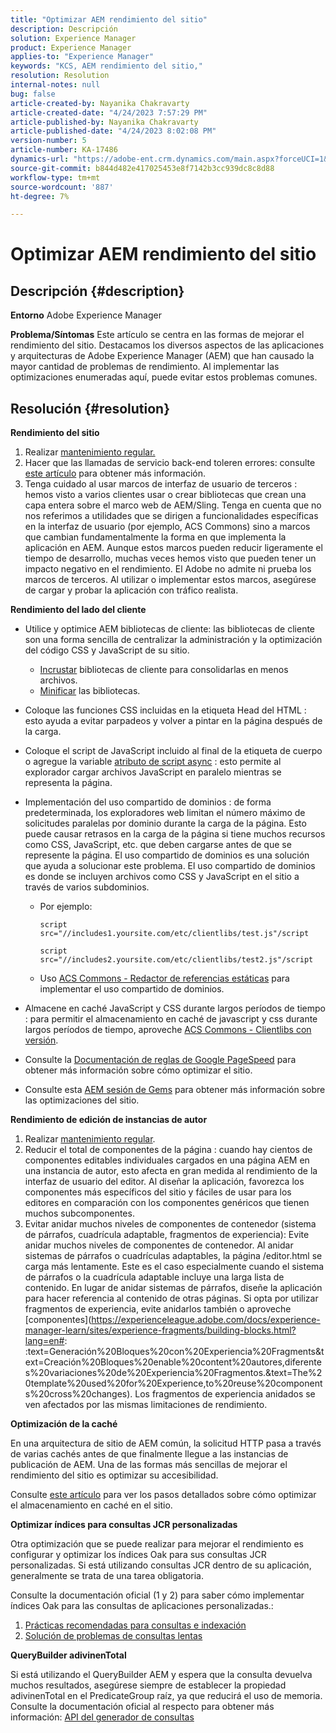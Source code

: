 ```yaml
---
title: "Optimizar AEM rendimiento del sitio"
description: Descripción
solution: Experience Manager
product: Experience Manager
applies-to: "Experience Manager"
keywords: "KCS, AEM rendimiento del sitio,"
resolution: Resolution
internal-notes: null
bug: false
article-created-by: Nayanika Chakravarty
article-created-date: "4/24/2023 7:57:29 PM"
article-published-by: Nayanika Chakravarty
article-published-date: "4/24/2023 8:02:08 PM"
version-number: 5
article-number: KA-17486
dynamics-url: "https://adobe-ent.crm.dynamics.com/main.aspx?forceUCI=1&pagetype=entityrecord&etn=knowledgearticle&id=cd56c33a-dae2-ed11-a7c7-6045bd006239"
source-git-commit: b844d482e417025453e8f7142b3cc939dc8c8d88
workflow-type: tm+mt
source-wordcount: '887'
ht-degree: 7%

---
```


# Optimizar AEM rendimiento del sitio

## Descripción {#description}

<b>Entorno</b>
Adobe Experience Manager


<b>Problema/Síntomas</b>
Este artículo se centra en las formas de mejorar el rendimiento del sitio. Destacamos los diversos aspectos de las aplicaciones y arquitecturas de Adobe Experience Manager (AEM) que han causado la mayor cantidad de problemas de rendimiento. Al implementar las optimizaciones enumeradas aquí, puede evitar estos problemas comunes.


## Resolución {#resolution}


<b>Rendimiento del sitio</b>

1. Realizar [mantenimiento regular.](https://experienceleague.adobe.com/docs/experience-manager-cloud-service/content/operations/maintenance.html?lang=es)
2. Hacer que las llamadas de servicio back-end toleren errores: consulte [este artículo](https://helpx.adobe.com/experience-manager/kb/backend-web-service-call-blocking-threads-AEM.html) para obtener más información.
3. Tenga cuidado al usar marcos de interfaz de usuario de terceros : hemos visto a varios clientes usar o crear bibliotecas que crean una capa entera sobre el marco web de AEM/Sling. Tenga en cuenta que no nos referimos a utilidades que se dirigen a funcionalidades específicas en la interfaz de usuario (por ejemplo, ACS Commons) sino a marcos que cambian fundamentalmente la forma en que implementa la aplicación en AEM. Aunque estos marcos pueden reducir ligeramente el tiempo de desarrollo, muchas veces hemos visto que pueden tener un impacto negativo en el rendimiento.
El Adobe no admite ni prueba los marcos de terceros. Al utilizar o implementar estos marcos, asegúrese de cargar y probar la aplicación con tráfico realista.


<b>Rendimiento del lado del cliente</b>

- Utilice y optimice AEM bibliotecas de cliente: las bibliotecas de cliente son una forma sencilla de centralizar la administración y la optimización del código CSS y JavaScript de su sitio.

   - [Incrustar](https://experienceleague.adobe.com/docs/experience-manager-release-information/aem-release-updates/previous-updates/aem-previous-versions.html?lang=es) bibliotecas de cliente para consolidarlas en menos archivos.
   - [Minificar](https://experienceleague.adobe.com/docs/experience-manager-release-information/aem-release-updates/previous-updates/aem-previous-versions.html?lang=es) las bibliotecas.
- Coloque las funciones CSS incluidas en la etiqueta Head del HTML : esto ayuda a evitar parpadeos y volver a pintar en la página después de la carga.
- Coloque el script de JavaScript incluido al final de la etiqueta de cuerpo o agregue la variable [atributo de script async](https://github.com/nateyolles/aem-clientlib-async) : esto permite al explorador cargar archivos JavaScript en paralelo mientras se representa la página.
- Implementación del uso compartido de dominios : de forma predeterminada, los exploradores web limitan el número máximo de solicitudes paralelas por dominio durante la carga de la página. Esto puede causar retrasos en la carga de la página si tiene muchos recursos como CSS, JavaScript, etc. que deben cargarse antes de que se represente la página. El uso compartido de dominios es una solución que ayuda a solucionar este problema. El uso compartido de dominios es donde se incluyen archivos como CSS y JavaScript en el sitio a través de varios subdominios.

   - Por ejemplo:

      ```
      script src="//includes1.yoursite.com/etc/clientlibs/test.js"/script
      ```



      ```
      script src="//includes2.yoursite.com/etc/clientlibs/test2.js"/script
      ```
   - Uso [ACS Commons - Redactor de referencias estáticas](https://adobe-consulting-services.github.io/acs-aem-commons/features/utils-and-apis/static-reference-rewriter/index.html) para implementar el uso compartido de dominios.
- Almacene en caché JavaScript y CSS durante largos períodos de tiempo : para permitir el almacenamiento en caché de javascript y css durante largos períodos de tiempo, aproveche [ACS Commons - Clientlibs con versión](https://adobe-consulting-services.github.io/acs-aem-commons/features/versioned-clientlibs/index.html).
- Consulte la [Documentación de reglas de Google PageSpeed](https://developers.google.com/speed/docs/insights/rules) para obtener más información sobre cómo optimizar el sitio.
- Consulte esta [AEM sesión de Gems](https://experienceleague.adobe.com/?lang=es#home) para obtener más información sobre las optimizaciones del sitio.


<b>Rendimiento de edición de instancias de autor</b>

1. Realizar [mantenimiento regular](https://experienceleague.adobe.com/docs/experience-manager-cloud-service/content/operations/maintenance.html?lang=es).
2. Reducir el total de componentes de la página : cuando hay cientos de componentes editables individuales cargados en una página AEM en una instancia de autor, esto afecta en gran medida al rendimiento de la interfaz de usuario del editor. Al diseñar la aplicación, favorezca los componentes más específicos del sitio y fáciles de usar para los editores en comparación con los componentes genéricos que tienen muchos subcomponentes.
3. Evitar anidar muchos niveles de componentes de contenedor (sistema de párrafos, cuadrícula adaptable, fragmentos de experiencia): Evite anidar muchos niveles de componentes de contenedor. Al anidar sistemas de párrafos o cuadrículas adaptables, la página /editor.html se carga más lentamente. Este es el caso especialmente cuando el sistema de párrafos o la cuadrícula adaptable incluye una larga lista de contenido. En lugar de anidar sistemas de párrafos, diseñe la aplicación para hacer referencia al contenido de otras páginas. Si opta por utilizar fragmentos de experiencia, evite anidarlos también o aproveche [componentes](https://experienceleague.adobe.com/docs/experience-manager-learn/sites/experience-fragments/building-blocks.html?lang=en#: :text=Generación%20Bloques%20con%20Experiencia%20Fragments&amp;text=Creación%20Bloques%20enable%20content%20autores,diferentes%20variaciones%20de%20Experiencia%20Fragmentos.&amp;text=The%20template%20used%20for%20Experience,to%20reuse%20components%20cross%20changes). Los fragmentos de experiencia anidados se ven afectados por las mismas limitaciones de rendimiento.


<b>Optimización de la caché</b>

En una arquitectura de sitio de AEM común, la solicitud HTTP pasa a través de varias cachés antes de que finalmente llegue a las instancias de publicación de AEM. Una de las formas más sencillas de mejorar el rendimiento del sitio es optimizar su accesibilidad.

Consulte [este artículo](https://experienceleague.adobe.com/docs/experience-cloud-kcs/kbarticles/KA-17461.html?lang=es) para ver los pasos detallados sobre cómo optimizar el almacenamiento en caché en el sitio.

<b>Optimizar índices para consultas JCR personalizadas</b>

Otra optimización que se puede realizar para mejorar el rendimiento es configurar y optimizar los índices Oak para sus consultas JCR personalizadas. Si está utilizando consultas JCR dentro de su aplicación, generalmente se trata de una tarea obligatoria.

Consulte la documentación oficial (1 y 2) para saber cómo implementar índices Oak para las consultas de aplicaciones personalizadas.:

1. [Prácticas recomendadas para consultas e indexación](https://experienceleague.adobe.com/docs/experience-manager-65/deploying/practices/best-practices-for-queries-and-indexing.html?lang=es)
2. [Solución de problemas de consultas lentas](https://experienceleague.adobe.com/docs/experience-manager-65/developing/bestpractices/troubleshooting-slow-queries.html?lang=en)


<b>QueryBuilder adivinenTotal</b>

Si está utilizando el QueryBuilder AEM y espera que la consulta devuelva muchos resultados, asegúrese siempre de establecer la propiedad adivinenTotal en el PredicateGroup raíz, ya que reducirá el uso de memoria. Consulte la documentación oficial al respecto para obtener más información: [API del generador de consultas](https://experienceleague.adobe.com/docs/experience-manager-65/developing/platform/query-builder/querybuilder-api.html?lang=en#using-p-guesstotal-to-return-the-results)
